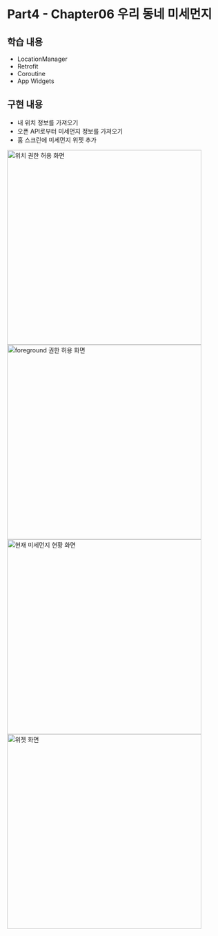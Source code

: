 # Part4 - Chapter06 우리 동네 미세먼지

## 학습 내용
- LocationManager
- Retrofit
- Coroutine
- App Widgets

## 구현 내용
- 내 위치 정보를 가져오기
- 오픈 API로부터 미세먼지 정보를 가져오기
- 홈 스크린에 미세먼지 위젯 추가

<img src="https://user-images.githubusercontent.com/43491968/160843674-f10ef9ab-4c02-42dd-9221-0e2e72788dab.png" height="450" alt="위치 권한 허용 화면">
<img src="https://user-images.githubusercontent.com/43491968/160843687-48d5bafb-7076-4761-b89e-3d6e98d51a5b.png" height="450" alt="foreground 권한 허용 화면">
<img src="https://user-images.githubusercontent.com/43491968/160843692-e734460c-b529-4546-b4c9-a1ccfa328a33.png" height="450" alt="현재 미세먼지 현황 화면">
<img src="https://user-images.githubusercontent.com/43491968/160843700-e2828fc8-06f0-4366-af8f-31de89094ff1.png" height="450" alt="위젯 화면">